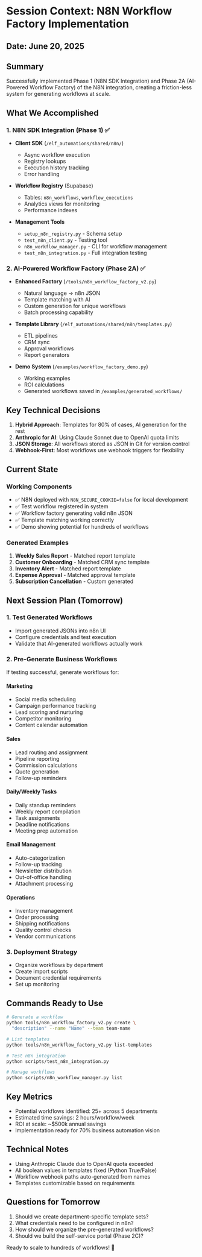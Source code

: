 # Session Context: N8N Workflow Factory Implementation

## Date: June 20, 2025

## Summary
Successfully implemented Phase 1 (N8N SDK Integration) and Phase 2A (AI-Powered Workflow Factory) of the N8N integration, creating a friction-less system for generating workflows at scale.

## What We Accomplished

### 1. N8N SDK Integration (Phase 1) ✅
- **Client SDK** (`/elf_automations/shared/n8n/`)
  - Async workflow execution
  - Registry lookups
  - Execution history tracking
  - Error handling

- **Workflow Registry** (Supabase)
  - Tables: `n8n_workflows`, `workflow_executions`
  - Analytics views for monitoring
  - Performance indexes

- **Management Tools**
  - `setup_n8n_registry.py` - Schema setup
  - `test_n8n_client.py` - Testing tool
  - `n8n_workflow_manager.py` - CLI for workflow management
  - `test_n8n_integration.py` - Full integration testing

### 2. AI-Powered Workflow Factory (Phase 2A) ✅
- **Enhanced Factory** (`/tools/n8n_workflow_factory_v2.py`)
  - Natural language → n8n JSON
  - Template matching with AI
  - Custom generation for unique workflows
  - Batch processing capability

- **Template Library** (`/elf_automations/shared/n8n/templates.py`)
  - ETL pipelines
  - CRM sync
  - Approval workflows
  - Report generators

- **Demo System** (`/examples/workflow_factory_demo.py`)
  - Working examples
  - ROI calculations
  - Generated workflows saved in `/examples/generated_workflows/`

## Key Technical Decisions

1. **Hybrid Approach**: Templates for 80% of cases, AI generation for the rest
2. **Anthropic for AI**: Using Claude Sonnet due to OpenAI quota limits
3. **JSON Storage**: All workflows stored as JSON in Git for version control
4. **Webhook-First**: Most workflows use webhook triggers for flexibility

## Current State

### Working Components
- ✅ N8N deployed with `N8N_SECURE_COOKIE=false` for local development
- ✅ Test workflow registered in system
- ✅ Workflow factory generating valid n8n JSON
- ✅ Template matching working correctly
- ✅ Demo showing potential for hundreds of workflows

### Generated Examples
1. **Weekly Sales Report** - Matched report template
2. **Customer Onboarding** - Matched CRM sync template
3. **Inventory Alert** - Matched report template
4. **Expense Approval** - Matched approval template
5. **Subscription Cancellation** - Custom generated

## Next Session Plan (Tomorrow)

### 1. Test Generated Workflows
- Import generated JSONs into n8n UI
- Configure credentials and test execution
- Validate that AI-generated workflows actually work

### 2. Pre-Generate Business Workflows
If testing successful, generate workflows for:

#### Marketing
- Social media scheduling
- Campaign performance tracking
- Lead scoring and nurturing
- Competitor monitoring
- Content calendar automation

#### Sales
- Lead routing and assignment
- Pipeline reporting
- Commission calculations
- Quote generation
- Follow-up reminders

#### Daily/Weekly Tasks
- Daily standup reminders
- Weekly report compilation
- Task assignments
- Deadline notifications
- Meeting prep automation

#### Email Management
- Auto-categorization
- Follow-up tracking
- Newsletter distribution
- Out-of-office handling
- Attachment processing

#### Operations
- Inventory management
- Order processing
- Shipping notifications
- Quality control checks
- Vendor communications

### 3. Deployment Strategy
- Organize workflows by department
- Create import scripts
- Document credential requirements
- Set up monitoring

## Commands Ready to Use

```bash
# Generate a workflow
python tools/n8n_workflow_factory_v2.py create \
  "description" --name "Name" --team team-name

# List templates
python tools/n8n_workflow_factory_v2.py list-templates

# Test n8n integration
python scripts/test_n8n_integration.py

# Manage workflows
python scripts/n8n_workflow_manager.py list
```

## Key Metrics
- Potential workflows identified: 25+ across 5 departments
- Estimated time savings: 2 hours/workflow/week
- ROI at scale: ~$500k annual savings
- Implementation ready for 70% business automation vision

## Technical Notes
- Using Anthropic Claude due to OpenAI quota exceeded
- All boolean values in templates fixed (Python True/False)
- Workflow webhook paths auto-generated from names
- Templates customizable based on requirements

## Questions for Tomorrow
1. Should we create department-specific template sets?
2. What credentials need to be configured in n8n?
3. How should we organize the pre-generated workflows?
4. Should we build the self-service portal (Phase 2C)?

Ready to scale to hundreds of workflows! 🚀
